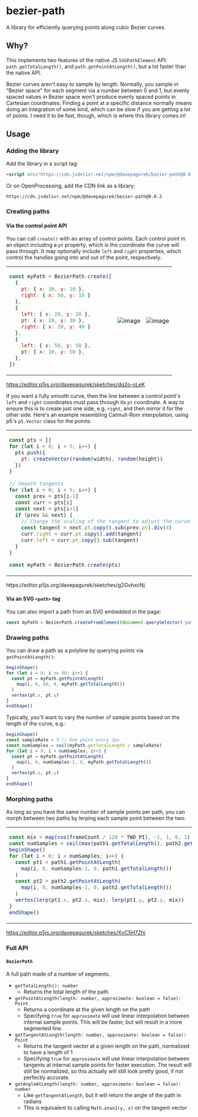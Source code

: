 # bezier-path

A library for efficiently querying points along cubic Bezier curves.

## Why?

This implements two features of the native JS `SVGPathElement` API: `path.getTotalLength()`, and `path.getPointAtLength()`, but a lot faster than the native API.

Bezier curves aren't easy to sample by length. Normally, you sample in "Bezier space" for each segment via a number between 0 and 1, but evenly spaced values in Bezier space won't produce evenly spaced points in Cartesian coordinates. Finding a point at a specific distance normally means doing an integration of some kind, which can be slow if you are getting a lot of points. I need it to be fast, though, which is where this library comes in!

## Usage

### Adding the library

Add the library in a script tag:

```html
<script src="https://cdn.jsdelivr.net/npm/@davepagurek/bezier-path@0.0.3"></script>
```

Or on OpenProcessing, add the CDN link as a library:

```
https://cdn.jsdelivr.net/npm/@davepagurek/bezier-path@0.0.3
```

### Creating paths

#### Via the control point API

You can call `create()` with an array of control points. Each control point in an object including a `pt` property, which is the coordinate the curve will pass through. It may optionally include `left` and `right` properties, which control the handles going into and out of the point, respectively.

<table>
<tr>
<td>
  
```js
const myPath = BezierPath.create([
  {
    pt: { x: 10, y: 10 },
    right: { x: 50, y: 10 }
  },
  {
    left: { x: 20, y: 20 },
    pt: { x: 20, y: 30 },
    right: { x: 20, y: 40 }
  },
  {
    left: { x: 50, y: 50 },
    pt: { x: 10, y: 50 },
  },
])
```

</td>
<td>
  
![image](https://github.com/user-attachments/assets/863a837c-b53c-4151-b23f-be804bd726df)

</td>
<td>

![image](https://github.com/user-attachments/assets/a86a9bf1-42ad-4d01-902d-b2c53cc83dde)

</td>
</tr>
</table>

https://editor.p5js.org/davepagurek/sketches/dg2o-sLeK

If you want a fully smooth curve, then the line between a control point's `left` and `right` coordinates must pass through its `pt` coordinate. A way to ensure this is to create just one side, e.g. `right`, and then mirror it for the other side. Here's an example resembling Catmull-Rom interpolation, using p5's `p5.Vector` class for the points:

<table>
<tr>
<td>
  
```js
const pts = []
for (let i = 0; i < 5; i++) {
  pts.push({
    pt: createVector(random(width), random(height))
  })
}

// Smooth tangents
for (let i = 0; i < 5; i++) {
  const prev = pts[i-1]
  const curr = pts[i]
  const next = pts[i+1]
  if (prev && next) {
    // Change the scaling of the tangent to adjust the curve tightness
    const tangent = next.pt.copy().sub(prev.pt).div(4)
    curr.right = curr.pt.copy().add(tangent)
    curr.left = curr.pt.copy().sub(tangent)
  }
}

const myPath = BezierPath.create(pts)
```

</td>
<td>
  
![image](https://github.com/user-attachments/assets/d1b18cbf-436d-46f0-9080-042b1e2b5cec)

</td>
<td>

![image](https://github.com/user-attachments/assets/53e4e1a3-1147-4913-ab54-3ac8fea5e832)

</td>
</tr>
</table>
https://editor.p5js.org/davepagurek/sketches/g2GvhxcNj

#### Via an SVG `<path>` tag

You can also import a path from an SVG embedded in the page:

```js
const myPath = BezierPath.createFromElement(document.querySelector('path'))
```

### Drawing paths

You can draw a path as a polyline by querying points via `getPointAtLength()`:
```js
beginShape()
for (let i = 0; i <= 60; i++) {
  const pt = myPath.getPointAtLength(
    map(i, 0, 60, 0, myPath.getTotalLength())
  )
  vertex(pt.x, pt.y)
}
endShape()
```

Typically, you'll want to vary the number of sample points based on the length of the curve, e.g.:
```js
beginShape()
const sampleRate = 3 // One point every 3px
const numSamples = ceil(myPath.getTotalLength / sampleRate)
for (let i = 0; i < numSamples; i++) {
  const pt = myPath.getPointAtLength(
    map(i, 0, numSamples-1, 0, myPath.getTotalLength())
  )
  vertex(pt.x, pt.y)
}
endShape()
```

### Morphing paths

As long as you have the same number of sample points per path, you can morph between two paths by lerping each sample point between the two:

<table>
<tr>
<td>

```js
const mix = map(cos(frameCount / 120 * TWO_PI), -1, 1, 0, 1)
const numSamples = ceil(max(path1.getTotalLength(), path2.getTotalLength()) / 3)
beginShape()
for (let i = 0; i < numSamples; i++) {
  const pt1 = path1.getPointAtLength(
    map(i, 0, numSamples-1, 0, path1.getTotalLength())
  )
  const pt2 = path2.getPointAtLength(
    map(i, 0, numSamples-1, 0, path2.getTotalLength())
  )
  vertex(lerp(pt1.x, pt2.x, mix), lerp(pt1.y, pt2.y, mix))
}
endShape()
```

</td>
<td>

![morph](https://github.com/user-attachments/assets/7a97ff41-0ec3-42a9-ad43-afa37d98e4d6)

</td>
</tr>
</table>

https://editor.p5js.org/davepagurek/sketches/XvC5H7Zhi

### Full API

#### `BezierPath`
A full path made of a number of segments.

- `getTotalLength(): number`
  - Returns the total length of the path
- `getPointAtLength(length: number, approximate: boolean = false): Point`
  - Returns a coordinate at the given length on the path
  - Specifying `true` for `approximate` will use linear interpolation between internal sample points. This will be faster, but will result in a more segmented line.
- `getTangentAtLength(length: number, approximate: boolean = false): Point`
  - Returns the tangent vector at a given length on the path, normalized to have a length of 1
  - Specifying `true` for `approximate` will use linear interpolation between tangents at internal sample points for faster execution. The result will still be normalized, so this actually will still look pretty good, if not perfectly accurate.
- `getAngleAtLength(length: number, approximate: boolean = false): number`
  - Like `getTangentAtLength`, but it will return the angle of the path in radians
  - This is equivalent to calling `Math.atan2(y, x)` on the tangent vector
